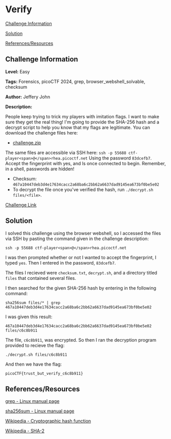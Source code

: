 # Verify
[Challenge Information](#challenge-information)

[Solution](#solution)

[References/Resources](#referencesresources)

## Challenge Information
**Level:** Easy

**Tags:** Forensics, picoCTF 2024, grep, browser_webshell_solvable, checksum

**Author:** Jeffery John

**Description:**

People keep trying to trick my players with imitation flags. I want to make sure they get the real thing! I'm going to provide the SHA-256 hash and a decrypt script to help you know that my flags are legitimate.
You can download the challenge files here:

- [challenge.zip](https://artifacts.picoctf.net/c_rhea/10/challenge.zip)

The same files are accessible via SSH here:
`ssh -p 55688 ctf-player<span>@</span>rhea.picoctf.net`
Using the password `83dcefb7`. Accept the fingerprint with yes, and ls once connected to begin. Remember, in a shell, passwords are hidden!

- Checksum: `467a10447deb3d4e17634cacc2a68ba6c2bb62a6637dad9145ea673bf0be5e02`
- To decrypt the file once you've verified the hash, run `./decrypt.sh files/<file>`.

[Challenge Link](https://play.picoctf.org/practice/challenge/450)

## Solution

I solved this challenge using the browser webshell, so I accessed the files via SSH by pasting the command given in the challenge description:

`ssh -p 55688 ctf-player<span>@</span>rhea.picoctf.net`

I was then prompted whether or not I wanted to accept the fingerprint, I typed `yes`. Then I entered in the password, `83dcefb7`.

The files I recieved were `checksum.txt`, `decrypt.sh`, and a directory titled `files` that contained several files.

I then searched for the given SHA-256 hash by entering in the following command:

`sha256sum files/* | grep 467a10447deb3d4e17634cacc2a68ba6c2bb62a6637dad9145ea673bf0be5e02`

I was given this result:

`467a10447deb3d4e17634cacc2a68ba6c2bb62a6637dad9145ea673bf0be5e02  files/c6c8b911`

The file, `c6c8b911`, was encrypted. So then I ran the decryption program provided to recieve the flag:

`./decrypt.sh files/c6c8b911`

And then we have the flag:

`picoCTF{trust_but_verify_c6c8b911}`

## References/Resources

[grep - Linux manual page](https://man7.org/linux/man-pages/man1/grep.1.html)

[sha256sum - Linux manual page](https://man7.org/linux/man-pages/man1/sha256sum.1.html)

[Wikipedia - Cryptographic hash function](https://en.wikipedia.org/wiki/Cryptographic_hash_function)

[Wikipedia - SHA-2](https://en.wikipedia.org/wiki/SHA-2)

